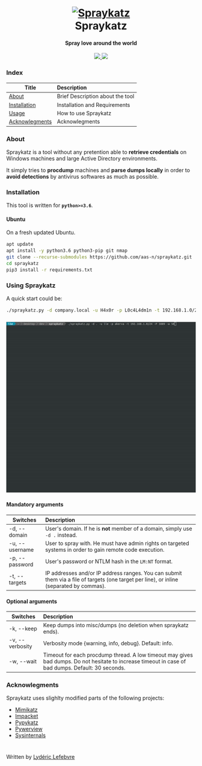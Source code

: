 <h1 align="center">
  <br>
  <a href="https://github.com/aas-n/spraykatz/"><img src="https://image.noelshack.com/fichiers/2019/24/7/1560693180-cat.png" alt="Spraykatz"></a>
  <br>
  Spraykatz
  <br>
</h1>

<h4 align="center">Spray love around the world</h4>
<p align="center">
  <a href="https://github.com/aas-n/spraykatz">
    <img src="https://img.shields.io/badge/Release-0.9.1-green.svg">
  </a>
  <a href="https://twitter.com/lydericlefebvre">
    <img src="https://img.shields.io/badge/Twitter-%40lydericlefebvre-blue.svg">
  </a>
</p>

### Index
| Title        | Description   |
| ------------- |:-------------|
| [About](#about)  | Brief Description about the tool |
| [Installation](#installation)  | Installation and Requirements |
| [Usage](#using-spraykatz)  | How to use Spraykatz |
| [Acknowlegments](#acknowlegments)  | Acknowlegments |

### About 
Spraykatz is a tool without any pretention able to **retrieve credentials** on Windows machines and large Active Directory environments.

It simply tries to __procdump__ machines and __parse dumps locally__ in order to **avoid detections** by antivirus softwares as much as possible.

### Installation
This tool is written for **`python>=3.6`**.
#### Ubuntu
On a fresh updated Ubuntu.
```bash
apt update
apt install -y python3.6 python3-pip git nmap
git clone --recurse-submodules https://github.com/aas-n/spraykatz.git
cd spraykatz
pip3 install -r requirements.txt
```

### Using Spraykatz
A quick start could be:
```bash
./spraykatz.py -d company.local -u H4x0r -p L0c4L4dm1n -t 192.168.1.0/24
```

<h3 align="center">
  <a href="https://github.com/aas-n/spraykatz"><img src="preview.gif" alt="Spraykatz"></a>
</h3>

#### Mandatory arguments
| Switches | Description |
| -------|:--------|
| -d, --domain | User's domain. If he is **not** member of a domain, simply use `-d .` instead. |
| -u, --username | User to spray with. He must have admin rights on targeted systems in order to gain remote code execution. |
| -p, --password | User's password or NTLM hash in the `LM:NT` format. |
| -t, --targets | IP addresses and/or IP address ranges. You can submit them via a file of targets (one target per line), or inline (separated by commas). |

#### Optional arguments
| Switches | Description |
| -------|:--------|
| -k, --keep | Keep dumps into misc/dumps (no deletion when spraykatz ends). |
| -v, --verbosity | Verbosity mode {warning, info, debug}. Default: info. |
| -w, --wait | Timeout for each procdump thread. A low timeout may gives bad dumps. Do not hesitate to increase timeout in case of bad dumps. Default: 30 seconds. |

### Acknowlegments  
Spraykatz uses slighlty modified parts of the following projects:
* [Mimikatz](https://github.com/gentilkiwi/mimikatz)
* [Impacket](https://github.com/SecureAuthCorp/impacket)
* [Pypykatz](https://github.com/skelsec/pypykatz)
* [Pywerview](https://github.com/the-useless-one/pywerview)
* [Sysinternals](https://docs.microsoft.com/en-us/sysinternals/downloads/)

#
Written by [Lydéric Lefebvre](https://www.linkedin.com/in/lydericlefebvre/)
